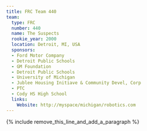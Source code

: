```yaml
---
title: FRC Team 440
team:
  type: FRC
  number: 440
  name: The Suspects
  rookie_year: 2000
  location: Detroit, MI, USA
  sponsors:
  - Ford Motor Company
  - Detroit Public Schools
  - GM Foundation
  - Detroit Public Schools
  - University of Michigan
  - Jublee Housing Initiave & Community Devel, Corp
  - PTC
  - Cody HS High School
  links:
    Website: http://myspace/michigan/robotics.com
---
```


{% include remove_this_line_and_add_a_paragraph %}